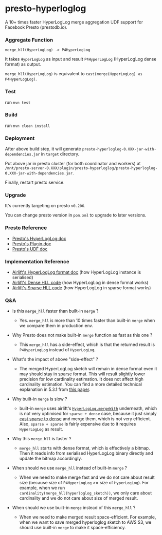 # presto-hyperloglog

A 10+ times faster HyperLogLog merge aggregation UDF support for Facebook Presto (prestodb.io).

### Aggregate Function

`merge_hll(HyperLogLog) -> P4HyperLogLog`

It takes `HyperLogLog` as input and result `P4HyperLogLog` (HyperLogLog dense format) as output.

`merge_hll(HyperLogLog)` is equivalent to `cast(merge(HyperLogLog) as P4HyperLogLog)`.

### Test

run `mvn test`

### Build

run `mvn clean install`

### Deployment

After above build step, it will generate `presto-hyperloglog-0.XXX-jar-with-dependencies.jar`
in `target` directory.

Put above jar in presto cluster (for both coordinator and workers) at
`/mnt/presto-server-0.XXX/plugin/presto-hyperloglog/presto-hyperloglog-0.XXX-jar-with-dependencies.jar`.

Finally, restart presto service.

### Upgrade

It's currently targeting on presto `v0.206`.

You can change presto version in `pom.xml` to upgrade to later versions.

### Presto Reference

- [Presto's HyperLogLog doc][1]
- [Presto's Plugin doc][2]
- [Presto's UDF doc][3]

### Implementation Reference

- [Airlift's HyperLogLog format doc][4] (how HyperLogLog instance is serialised)
- [Airlift's Dense HLL code][5] (how HyperLogLog in dense format works)
- [Airlift's Sparse HLL code][6] (how HyperLogLog in sparse format works)

### Q&A

- Is this `merge_hll` faster than built-in `merge` ?
    - Yes. `merge_hll` is more than 10 times faster than built-in `merge` when we compare them in production env.

- Why Presto does not make built-in `merge` function as fast as this one ?
    - This `merge_hll` has a side-effect, which is that the returned result is `P4HyperLogLog` instead of `HyperLogLog`.

- What's the impact of above "side-effect" ?
    - The merged HyperLogLog sketch will remain in dense format even it may should stay in sparse format. This will
    result slightly lower precision for low cardinality estimation. It does not affect high cardinality estimation.
    You can find a more detailed technical explanation in 5.3.1 from [this paper][7].

- Why built-in `merge` is slow ?
    - built-in `merge` uses airlift's [`HyperLogLog.mergeWith`][8] underneath, which is not
    very optimised for `sparse + dense` case, because it just simply [cast sparse to dense][9] and merge
    them, which is not very efficient. Also, `sparse + sparse` is fairly expensive due to it requires
    `HyperLogLog` as result.

- Why this `merge_hll` is faster ?
    - `merge_hll` starts with dense format, which is effectively a bitmap. Then it reads info from
    serialised HyperLogLog binary directly and update the bitmap accordingly.

- When should we use `merge_hll` instead of built-in `merge` ?
    - When we need to make merge fast and we do not care about result size (because size of
    `P4HyperLogLog` >= size of `HyperLogLog`). For example, when we run
    `cardinality(merge_hll(hyperloglog_sketch))`, we only care about cardinality and we do not
    care about size of merged result.

- When should we use built-in `merge` instead of this `merge_hll` ?
    - When we need to make merged result space-efficient. For example, when we want to save
    merged hyperloglog sketch to AWS S3, we should use built-in `merge` to make it space-efficiency.

[1]: https://prestodb.github.io/docs/current/functions/hyperloglog.html
[2]: https://prestodb.github.io/docs/current/develop/spi-overview.html
[3]: https://prestodb.github.io/docs/current/develop/functions.html
[4]: https://github.com/airlift/airlift/blob/c5ebbd57fa32c76bf0e9754bd80620191cbce849/stats/docs/hll.md
[5]: https://github.com/airlift/airlift/blob/c5ebbd57fa32c76bf0e9754bd80620191cbce849/stats/src/main/java/io/airlift/stats/cardinality/DenseHll.java
[6]: https://github.com/airlift/airlift/blob/c5ebbd57fa32c76bf0e9754bd80620191cbce849/stats/src/main/java/io/airlift/stats/cardinality/SparseHll.java
[7]: http://static.googleusercontent.com/media/research.google.com/en//pubs/archive/40671.pdf
[8]: https://github.com/airlift/airlift/blob/c5ebbd57fa32c76bf0e9754bd80620191cbce849/stats/src/main/java/io/airlift/stats/cardinality/HyperLogLog.java#L81
[9]: https://github.com/airlift/airlift/blob/c5ebbd57fa32c76bf0e9754bd80620191cbce849/stats/src/main/java/io/airlift/stats/cardinality/HyperLogLog.java#L89
